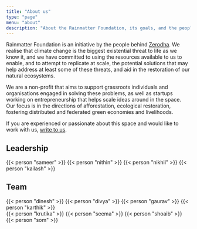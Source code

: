 ```yaml
---
title: "About us"
type: "page"
menu: "about"
description: "About the Rainmatter Foundation, its goals, and the people behind it."
---
```


Rainmatter Foundation is an initiative by the people behind [Zerodha](https://zerodha.com).
We realise that climate change is the biggest existential threat to life as we know it,
and we have committed to using the resources available to us to enable, and to attempt 
to replicate at scale, the potential solutions that may help address at least some of 
these threats, and aid in the restoration of our natural ecosystems.

We are a non-profit that aims to support grassroots individuals and organisations 
engaged in solving these problems, as well as startups working on entrepreneurship 
that helps scale ideas around in the space. Our focus is in the directions of afforestation, 
ecological restoration, fostering distributed and federated green economies and livelihoods.

If you are experienced or passionate about this space and would like to work with us, [write to us](mailto:info@rainmatter.org).

## Leadership

<div class="people row">
	{{< person "sameer" >}}
	{{< person "nithin" >}}
	{{< person "nikhil" >}}
	{{< person "kailash" >}}
</div>

## Team


<div class="people row">
	{{< person "dinesh" >}}
	{{< person "divya" >}}
	{{< person "gaurav" >}}
	{{< person "karthik" >}}
</div>
<div class="people row">
	{{< person "krutika" >}}
	{{< person "seema" >}}
	{{< person "shoaib" >}}
	{{< person "som" >}}
</div>
